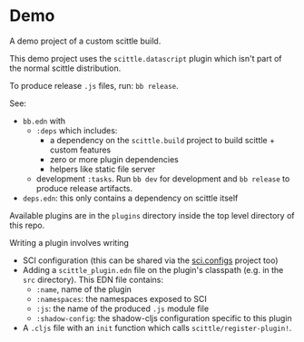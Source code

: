 # Demo

A demo project of a custom scittle build.

This demo project uses the `scittle.datascript` plugin which isn't part of the normal scittle distribution.

To produce release `.js` files, run: `bb release`.

See:

- `bb.edn` with
  - `:deps` which includes:
    - a dependency on the `scittle.build` project to build scittle + custom features
    - zero or more plugin dependencies
    - helpers like static file server
  - development `:tasks`. Run `bb dev` for development and `bb release` to produce release artifacts.
- `deps.edn`: this only contains a dependency on scittle itself

Available plugins are in the `plugins` directory inside the top level directory of this repo.

Writing a plugin involves writing

- SCI configuration (this can be shared via the [sci.configs](https://github.com/babashka/sci.configs) project too)
- Adding a `scittle_plugin.edn` file on the plugin's classpath (e.g. in the `src` directory). This EDN file contains:
  - `:name`, name of the plugin
  - `:namespaces`: the namespaces exposed to SCI
  - `:js`: the name of the produced `.js` module file
  - `:shadow-config`: the shadow-cljs configuration specific to this plugin
- A `.cljs` file with an `init` function which calls `scittle/register-plugin!`.
